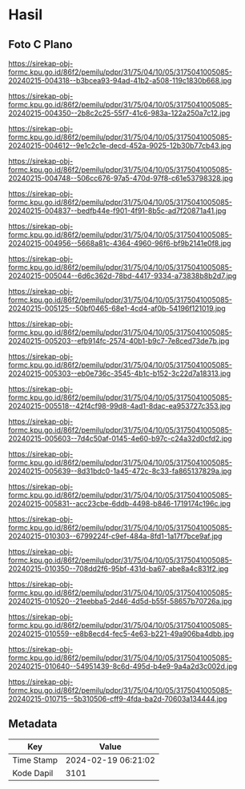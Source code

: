 # Hasil

## Foto C Plano

https://sirekap-obj-formc.kpu.go.id/86f2/pemilu/pdpr/31/75/04/10/05/3175041005085-20240215-004318--b3bcea93-94ad-41b2-a508-119c1830b668.jpg

https://sirekap-obj-formc.kpu.go.id/86f2/pemilu/pdpr/31/75/04/10/05/3175041005085-20240215-004350--2b8c2c25-55f7-41c6-983a-122a250a7c12.jpg

https://sirekap-obj-formc.kpu.go.id/86f2/pemilu/pdpr/31/75/04/10/05/3175041005085-20240215-004612--9e1c2c1e-decd-452a-9025-12b30b77cb43.jpg

https://sirekap-obj-formc.kpu.go.id/86f2/pemilu/pdpr/31/75/04/10/05/3175041005085-20240215-004748--506cc676-97a5-470d-97f8-c61e53798328.jpg

https://sirekap-obj-formc.kpu.go.id/86f2/pemilu/pdpr/31/75/04/10/05/3175041005085-20240215-004837--bedfb44e-f901-4f91-8b5c-ad7f20871a41.jpg

https://sirekap-obj-formc.kpu.go.id/86f2/pemilu/pdpr/31/75/04/10/05/3175041005085-20240215-004956--5668a81c-4364-4960-96f6-bf9b2141e0f8.jpg

https://sirekap-obj-formc.kpu.go.id/86f2/pemilu/pdpr/31/75/04/10/05/3175041005085-20240215-005044--6d6c362d-78bd-4417-9334-a73838b8b2d7.jpg

https://sirekap-obj-formc.kpu.go.id/86f2/pemilu/pdpr/31/75/04/10/05/3175041005085-20240215-005125--50bf0465-68e1-4cd4-af0b-54196f121019.jpg

https://sirekap-obj-formc.kpu.go.id/86f2/pemilu/pdpr/31/75/04/10/05/3175041005085-20240215-005203--efb914fc-2574-40b1-b9c7-7e8ced73de7b.jpg

https://sirekap-obj-formc.kpu.go.id/86f2/pemilu/pdpr/31/75/04/10/05/3175041005085-20240215-005303--eb0e736c-3545-4b1c-b152-3c22d7a18313.jpg

https://sirekap-obj-formc.kpu.go.id/86f2/pemilu/pdpr/31/75/04/10/05/3175041005085-20240215-005518--42f4cf98-99d8-4ad1-8dac-ea953727c353.jpg

https://sirekap-obj-formc.kpu.go.id/86f2/pemilu/pdpr/31/75/04/10/05/3175041005085-20240215-005603--7d4c50af-0145-4e60-b97c-c24a32d0cfd2.jpg

https://sirekap-obj-formc.kpu.go.id/86f2/pemilu/pdpr/31/75/04/10/05/3175041005085-20240215-005639--8d31bdc0-1a45-472c-8c33-fa865137829a.jpg

https://sirekap-obj-formc.kpu.go.id/86f2/pemilu/pdpr/31/75/04/10/05/3175041005085-20240215-005831--acc23cbe-6ddb-4498-b846-1719174c196c.jpg

https://sirekap-obj-formc.kpu.go.id/86f2/pemilu/pdpr/31/75/04/10/05/3175041005085-20240215-010303--6799224f-c9ef-484a-8fd1-1a17f7bce9af.jpg

https://sirekap-obj-formc.kpu.go.id/86f2/pemilu/pdpr/31/75/04/10/05/3175041005085-20240215-010350--708dd2f6-95bf-431d-ba67-abe8a4c831f2.jpg

https://sirekap-obj-formc.kpu.go.id/86f2/pemilu/pdpr/31/75/04/10/05/3175041005085-20240215-010520--21eebba5-2d46-4d5d-b55f-58657b70726a.jpg

https://sirekap-obj-formc.kpu.go.id/86f2/pemilu/pdpr/31/75/04/10/05/3175041005085-20240215-010559--e8b8ecd4-fec5-4e63-b221-49a906ba4dbb.jpg

https://sirekap-obj-formc.kpu.go.id/86f2/pemilu/pdpr/31/75/04/10/05/3175041005085-20240215-010640--54951439-8c6d-495d-b4e9-9a4a2d3c002d.jpg

https://sirekap-obj-formc.kpu.go.id/86f2/pemilu/pdpr/31/75/04/10/05/3175041005085-20240215-010715--5b310506-cff9-4fda-ba2d-70603a134444.jpg


## Metadata

| Key        | Value               |
| ---------- | ------------------- |
| Time Stamp | 2024-02-19 06:21:02 |
| Kode Dapil | 3101                |



